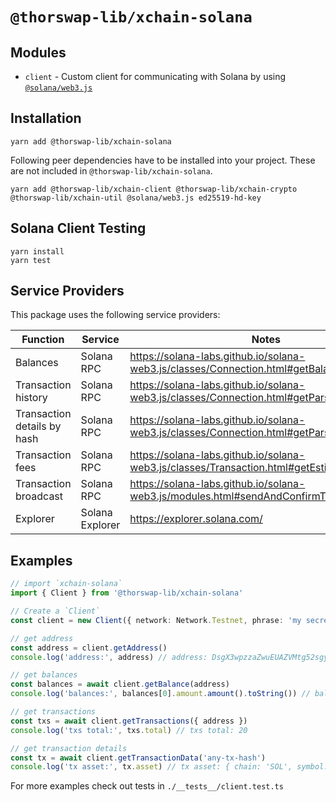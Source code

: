 # `@thorswap-lib/xchain-solana`

## Modules

- `client` - Custom client for communicating with Solana by using [`@solana/web3.js`](https://solana-labs.github.io/solana-web3.js)

## Installation

```
yarn add @thorswap-lib/xchain-solana
```

Following peer dependencies have to be installed into your project. These are not included in `@thorswap-lib/xchain-solana`.

```
yarn add @thorswap-lib/xchain-client @thorswap-lib/xchain-crypto @thorswap-lib/xchain-util @solana/web3.js ed25519-hd-key
```

## Solana Client Testing
```
yarn install
yarn test
```

## Service Providers

This package uses the following service providers:

| Function                    | Service         | Notes                                                                                     |
| --------------------------- | --------------- | ----------------------------------------------------------------------------------------- |
| Balances                    | Solana RPC      | https://solana-labs.github.io/solana-web3.js/classes/Connection.html#getBalance           |
| Transaction history         | Solana RPC      | https://solana-labs.github.io/solana-web3.js/classes/Connection.html#getParsedTransactions|
| Transaction details by hash | Solana RPC      | https://solana-labs.github.io/solana-web3.js/classes/Connection.html#getParsedTransaction |
| Transaction fees            | Solana RPC      | https://solana-labs.github.io/solana-web3.js/classes/Transaction.html#getEstimatedFee     |
| Transaction broadcast       | Solana RPC      | https://solana-labs.github.io/solana-web3.js/modules.html#sendAndConfirmTransaction       |
| Explorer                    | Solana Explorer | https://explorer.solana.com/                                                              |


## Examples

```ts
// import `xchain-solana`
import { Client } from '@thorswap-lib/xchain-solana'

// Create a `Client`
const client = new Client({ network: Network.Testnet, phrase: 'my secret phrase' })

// get address
const address = client.getAddress()
console.log('address:', address) // address: DsgX3wpzzaZwuEUAZVMtg52sgywkXf7mUCHodzX2YJef

// get balances
const balances = await client.getBalance(address)
console.log('balances:', balances[0].amount.amount().toString()) // balance: 6

// get transactions
const txs = await client.getTransactions({ address })
console.log('txs total:', txs.total) // txs total: 20

// get transaction details
const tx = await client.getTransactionData('any-tx-hash')
console.log('tx asset:', tx.asset) // tx asset: { chain: 'SOL', symbol: 'SOL', ticker: 'SOL' }
```

For more examples check out tests in `./__tests__/client.test.ts`